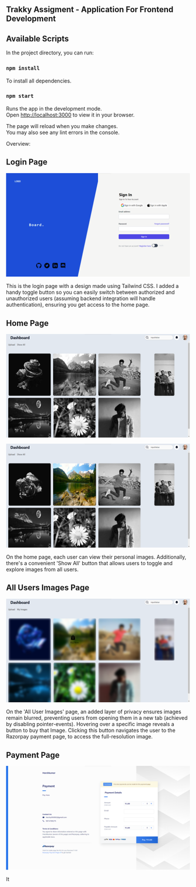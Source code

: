 ## Trakky Assigment - Application For Frontend Development

## Available Scripts

In the project directory, you can run:

### `npm install`

To install all dependencies.

### `npm start`

Runs the app in the development mode.\
Open [http://localhost:3000](http://localhost:3000) to view it in your browser.

The page will reload when you make changes.\
You may also see any lint errors in the console.

Overview:

## Login Page
![Login Page](https://github.com/IamHarsh05/Trakky-Assignment/blob/main/public/Photo/Login_Page.png)

This is the login page with a design made using Tailwind CSS. I added a handy toggle button so you can easily switch between authorized and unauthorized users (assuming backend integration will handle authentication), ensuring you get access to the home page.

## Home Page
![1. Home Page ](https://github.com/IamHarsh05/Trakky-Assignment/blob/main/public/Photo/Home_Page.png)

![2. Home Page](https://github.com/IamHarsh05/Trakky-Assignment/blob/main/public/Photo/Home_Page_1.png)

On the home page, each user can view their personal images. Additionally, there's a convenient 'Show All' button that allows users to toggle and explore images from all users. 

## All Users Images Page
![All Users Images Page](https://github.com/IamHarsh05/Trakky-Assignment/blob/main/public/Photo/All_User_Page.png)

On the 'All User Images' page, an added layer of privacy ensures images remain blurred, preventing users from opening them in a new tab (achieved by disabling pointer-events). Hovering over a specific image reveals a button to buy that Image. Clicking this button navigates the user to the Razorpay payment page, to access the full-resolution image.

## Payment Page
![Payment Page](https://github.com/IamHarsh05/Trakky-Assignment/blob/main/public/Photo/Payment_Page.png)

It



